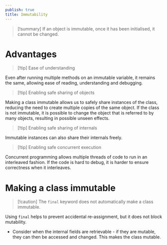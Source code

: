 ```yaml
---
publish: true
title: Immutability
---
```

>[!summary] If an object is immutable, once it has been initialised, it cannot be changed.

# Advantages

> [!tip] Ease of understanding

Even after running multiple methods on an immutable variable, it remains the same, allowing ease of reading, understanding and debugging.

> [!tip] Enabling safe sharing of objects

Making a class immutable allows us to safely share instances of the class, reducing the need to create multiple copies of the same object. If the class is not immutable, it is possible to change the object that is referred to by many objects, resulting in possible unseen effects.

> [!tip] Enabling safe sharing of internals

Immutable instances can also share their internals freely.

> [!tip] Enabling safe concurrent execution

Concurrent programming allows multiple threads of code to run in an interleaved fashion. If the code is hard to debug, it is harder to ensure correctness when it interleaves.

# Making a class immutable

> [!caution] The `final` keyword does not automatically make a class immutable.

Using `final` helps to prevent accidental re-assignment, but it does not block mutability.
- Consider when the internal fields are retrievable - if they are mutable, they can then be accessed and changed. This makes the class mutable.
